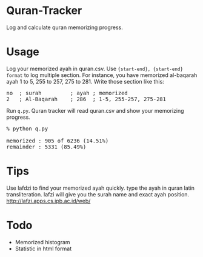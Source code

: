 # Quran-Tracker
Log and calculate quran memorizing progress.

# Usage
Log your memorized ayah in quran.csv. Use `{start-end}, {start-end} format` to log multiple section. For instance, you have memorized al-baqarah ayah 1 to 5, 255 to 257, 275 to 281. Write those section like this:  
<pre>
no  ; surah         ; ayah ; memorized
2   ; Al-Baqarah    ; 286  ; 1-5, 255-257, 275-281
</pre>

Run `q.py`. Quran tracker will read quran.csv and show your memorizing progress. 

<pre>
% python q.py

memorized : 905 of 6236 (14.51%)
remainder : 5331 (85.49%)
</pre>

# Tips
Use lafdzi to find your memorized ayah quickly. type the ayah in quran latin transliteration. lafzi will give you the surah name and exact ayah position. 
http://lafzi.apps.cs.ipb.ac.id/web/

# Todo
* Memorized histogram
* Statistic in html format
